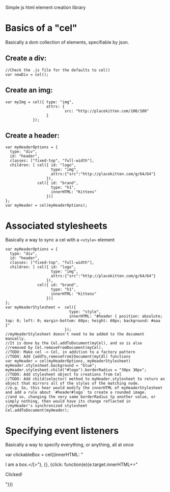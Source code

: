 Simple js html element creation library

# Basics of a "cel"

Basically a dom collection of elements, specifiable by json.
## Create a div:

    //Check the .js file for the defaults to cel()
    var newDiv = cel();

## Create an img:

    var myImg = cel({ type: "img",
                      attrs: {
                              src: "http://placekitten.com/100/100"
                      }
                });

## Create a header:

    var myHeaderOptions = {
      type: "div",
      id: "header",
      classes: ["fixed-top", "full-width"],
      children: [ cel({ id: "logo",
                        type: "img",
                        attrs:{"src":"http://placekitten.com/g/64/64"}
                      }),
                  cel({ id: "brand",
                        type: "h1",
                        innerHTML: "Kittens"
                      })]
    };
    var myHeader = cel(myHeaderOptions);

# Associated stylesheets

Basically a way to sync a cel with a `<style>` element

    var myHeaderOptions = {
      type: "div",
      id: "header",
      classes: ["fixed-top", "full-width"],
      children: [ cel({ id: "logo",
                        type: "img",
                        attrs:{"src":"http://placekitten.com/g/64/64"}
                      }),
                  cel({ id: "brand",
                        type: "h1",
                        innerHTML: "Kittens"
                      })]
    };
    var myHeaderStylesheet =  cel({
                                type: "style",
                                innerHTML: "#header { position: absolute; top: 0; left: 0; margin-bottom: 60px; height: 60px; background: #aaa }"
                              });
    //myHeaderStylesheet doesn't need to be added to the document manually.
    //It is done by the Cel.addToDocument(myCel), and so is also
    //removed by Cel.removeFromDocument(myCel).
    //TODO: Make cel -> Cel, in addition to a factory pattern
    //TODO: Add {addTo,removeFrom}Document(myCdl) functions
    var myHeader = cel(myHeaderOptions, myHeaderStylesheet)
    myHeader.stylesheet.background = "blue";
    myHeader.stylesheet.child("#logo").borderRadius = "30px 30px";
    //TODO: Add stylesheet object to creations from Cel
    //TODO: Add child(selector) method to myHeader.stylesheet to return an object that mirrors all of the styles of the matching node.
    //e.g. So, this hear would modify the innerHTML of myHeaderStylesheet and add a rule about `#header#logo` to create a rounded image.
    //and so, changing the very same borderRadius tp another value, or simply nothing, then would have its change reflacted in
    //myHeader's synchronized stylesheet
    Cel.addToDocument(myHeader);

# Specifying event listeners

Basically a way to specify everything, or anything, all at once

  var clickableBox = cel({innerHTML: "<p>I am a box.</[>"}, {}, {click: function(e){e.target.innerHTML+="<p>Clicked!</p>"}})
